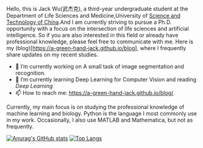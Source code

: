 ### 

<!--
**a-green-hand-jack/a-green-hand-jack** is a ✨ _special_ ✨ repository because its `README.md` (this file) appears on your GitHub profile.

Here are some ideas to get you started:

- 🔭 I’m currently working on ...
- 🌱 I’m currently learning ...
- 👯 I’m looking to collaborate on ...
- 🤔 I’m looking for help with ...
- 💬 Ask me about ...
- 📫 How to reach me: ...
- 😄 Pronouns: ...
- ⚡ Fun fact: ...
-->
Hello, this is Jack Wu(武杰克), a third-year undergraduate student at the Department of Life Sciences and Medicine,University of [Science and Technology of China](https://www.ustc.edu.cn/).And I am currently striving to pursue a Ph.D. opportunity with a focus on the intersection of life sciences and artificial intelligence.
So if you are also interested in this field or already have professional knowledge, please feel free to communicate with me. Here is my (blog)[https://a-green-hand-jack.github.io/blog], where I frequently share updates on my recent studies. 

- 🔭 I’m currently working on A small task of image segmentation and recognition.
- 🌱 I’m currently learning Deep Learning for Computer Vision and reading *Deep Learning*
- 📫 How to reach me: https://a-green-hand-jack.github.io/blog/

Currently, my main focus is on studying the professional knowledge of machine learning and biology. Python is the language I most commonly use in my work. Occasionally, I also use MATLAB and Mathematica, but not as frequently.

[![Anurag's GitHub stats](https://github-readme-stats.vercel.app/api?username=a-green-hand-jack)](https://github.com/anuraghazra/github-readme-stats)
[![Top Langs](https://github-readme-stats.vercel.app/api/top-langs/?username=a-green-hand-jack)](https://github.com/anuraghazra/github-readme-stats)
